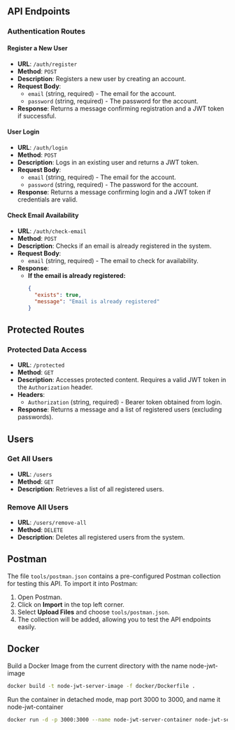 ## API Endpoints

### Authentication Routes

#### Register a New User

- **URL**: `/auth/register`
- **Method**: `POST`
- **Description**: Registers a new user by creating an account.
- **Request Body**:
  - `email` (string, required) - The email for the account.
  - `password` (string, required) - The password for the account.
- **Response**: Returns a message confirming registration and a JWT token if successful.

#### User Login

- **URL**: `/auth/login`
- **Method**: `POST`
- **Description**: Logs in an existing user and returns a JWT token.
- **Request Body**:
  - `email` (string, required) - The email for the account.
  - `password` (string, required) - The password for the account.
- **Response**: Returns a message confirming login and a JWT token if credentials are valid.

#### Check Email Availability

- **URL**: `/auth/check-email`
- **Method**: `POST`
- **Description**: Checks if an email is already registered in the system.
- **Request Body**:
    - `email` (string, required) - The email to check for availability.
- **Response**:
  - **If the email is already registered:**
    ```json
    {
      "exists": true,
      "message": "Email is already registered"
    }

## Protected Routes

### Protected Data Access

- **URL**: `/protected`
- **Method**: `GET`
- **Description**: Accesses protected content. Requires a valid JWT token in the `Authorization` header.
- **Headers**:
  - `Authorization` (string, required) - Bearer token obtained from login.
- **Response**: Returns a message and a list of registered users (excluding passwords).

## Users

### Get All Users
- **URL**: `/users`
- **Method**: `GET`
- **Description**: Retrieves a list of all registered users.

### Remove All Users
- **URL**: `/users/remove-all`
- **Method**: `DELETE`
- **Description**: Deletes all registered users from the system.

## Postman

The file `tools/postman.json` contains a pre-configured Postman collection for testing this API. To import it into Postman:

1. Open Postman.
2. Click on **Import** in the top left corner.
3. Select **Upload Files** and choose `tools/postman.json`.
4. The collection will be added, allowing you to test the API endpoints easily.

## Docker

Build a Docker Image from the current directory with the name node-jwt-image

```bash
docker build -t node-jwt-server-image -f docker/Dockerfile .
```

Run the container in detached mode, map port 3000 to 3000, and name it node-jwt-container

```bash
docker run -d -p 3000:3000 --name node-jwt-server-container node-jwt-server-image
```
